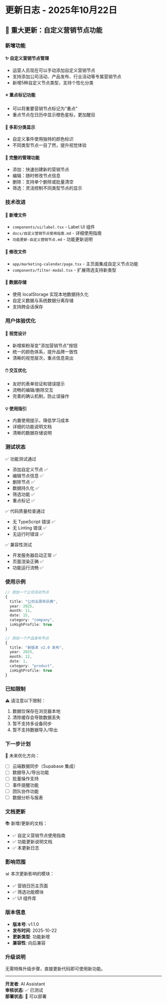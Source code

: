 # 更新日志 - 2025年10月22日

## 🎉 重大更新：自定义营销节点功能

### 新增功能

#### ✨ 自定义营销节点管理
- 运营人员现在可以手动添加自定义营销节点
- 支持添加公司活动、产品发布、行业活动等专属营销节点
- 新增5种自定义节点类型，支持个性化分类

#### ⭐ 重点标记功能
- 可以将重要营销节点标记为"重点"
- 重点节点在日历中显示橙色星标，更加醒目

#### 🎨 多彩分类显示
- 自定义事件使用独特的颜色标识
- 不同类型节点一目了然，提升视觉体验

#### 🔧 完整的管理功能
- 添加：快速创建新的营销节点
- 编辑：随时修改节点信息
- 删除：支持单个删除或批量清空
- 筛选：灵活控制不同类型节点的显示

### 技术改进

#### 📝 新增文件
- `components/ui/label.tsx` - Label UI 组件
- `docs/自定义营销节点使用指南.md` - 详细使用指南
- `功能更新-自定义营销节点.md` - 功能更新说明

#### 🔨 修改文件
- `app/marketing-calendar/page.tsx` - 主页面集成自定义节点功能
- `components/filter-modal.tsx` - 扩展筛选支持新类型

#### 💾 数据存储
- 使用 localStorage 实现本地数据持久化
- 自定义数据与系统数据分离存储
- 支持跨会话保存

### 用户体验优化

#### 🎨 视觉设计
- 新增紫粉渐变"添加营销节点"按钮
- 统一的颜色体系，提升品牌一致性
- 清晰的视觉层次，重点信息突出

#### 🖱️ 交互优化
- 友好的表单验证和错误提示
- 流畅的编辑/删除交互
- 完善的确认机制，防止误操作

#### 💡 使用指引
- 内置使用提示，降低学习成本
- 详细的功能说明文档
- 清晰的数据存储说明

### 测试状态

✅ 功能测试通过
- 添加自定义节点 ✅
- 编辑节点信息 ✅
- 删除节点 ✅
- 数据持久化 ✅
- 筛选功能 ✅
- 重点标记 ✅

✅ 代码质量检查通过
- 无 TypeScript 错误 ✅
- 无 Linting 错误 ✅
- 无运行时错误 ✅

✅ 兼容性测试
- 开发服务器启动正常 ✅
- 页面渲染正确 ✅
- 功能运行流畅 ✅

### 使用示例

```typescript
// 添加一个公司活动节点
{
  title: "公司五周年庆典",
  year: 2025,
  month: 11,
  date: 15,
  category: "company",
  isHighProfile: true
}

// 添加一个产品发布节点
{
  title: "新版本 v2.0 发布",
  year: 2025,
  month: 12,
  date: 1,
  category: "product",
  isHighProfile: true
}
```

### 已知限制

⚠️ 请注意以下限制：
1. 数据仅保存在浏览器本地
2. 清除缓存会导致数据丢失
3. 暂不支持多设备同步
4. 暂不支持数据导入/导出

### 下一步计划

🔮 未来优化方向：
- [ ] 云端数据同步（Supabase 集成）
- [ ] 数据导入/导出功能
- [ ] 批量操作支持
- [ ] 事件提醒功能
- [ ] 团队协作功能
- [ ] 数据分析与报表

### 文档更新

📚 新增/更新的文档：
- ✅ 自定义营销节点使用指南
- ✅ 功能更新说明文档
- ✅ 本更新日志

### 影响范围

📊 本次更新影响的模块：
- ✅ 营销日历主页面
- ✅ 筛选功能模块
- ✅ UI 组件库

### 版本信息

- **版本号**: v1.1.0
- **发布时间**: 2025-10-22
- **更新类型**: 功能新增
- **兼容性**: 向后兼容

### 升级说明

无需特殊升级步骤，直接更新代码即可使用新功能。

---

**开发者**: AI Assistant  
**审核状态**: ✅ 已测试  
**部署状态**: 🚀 可以部署

